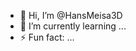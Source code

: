 - 👋 Hi, I’m @HansMeisa3D
- 🌱 I’m currently learning ...
- ⚡ Fun fact: ...

<!---
HansMeisa3D/HansMeisa3D is a ✨ special ✨ repository because its `README.md` (this file) appears on your GitHub profile.
You can click the Preview link to take a look at your changes.
--->
